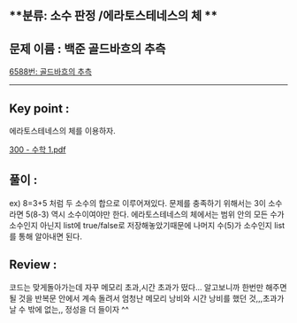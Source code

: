 
## **분류:  소수 판정 /에라토스테네스의 체 **

## **문제 이름  :  백준 골드바흐의 추측**

[6588번: 골드바흐의 추측](https://acmicpc.net/problem/6588)


---

## **Key point :**

에라토스테네스의 체를 이용하자.

[300 - 수학 1.pdf](https://github.com/meeeeju/Algorithm/files/8693669/300.-.1.pdf)



## 풀이  **:**

ex) 8=3+5 처럼 두 소수의 합으로 이루어져있다. 문제를 충족하기 위해서는 3이 소수라면 5(8-3) 역시 소수이여야만 한다. 에라토스테네스의 체에서는 범위 안의 모든 수가 소수인지 아닌지 list에 true/false로 저장해놓았기때문에 나머지 수(5)가 소수인지 list를 통해 알아내면 된다.

## Review :

코드는 맞게돌아가는데 자꾸 메모리 초과,시간 초과가 떴다... 알고보니까 한번만 해주면 될 것을 반복문 안에서 계속 돌려서 엄청난 메모리 낭비와 시간 낭비를 했던 것,,,초과가 날 수 밖에 없는,,
정성을 더 들이자 ^^
